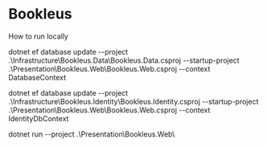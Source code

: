 # Bookleus

How to run locally

dotnet ef database update --project .\Infrastructure\Bookleus.Data\Bookleus.Data.csproj --startup-project .\Presentation\Bookleus.Web\Bookleus.Web.csproj --context DatabaseContext

dotnet ef database update --project .\Infrastructure\Bookleus.Identity\Bookleus.Identity.csproj --startup-project .\Presentation\Bookleus.Web\Bookleus.Web.csproj --context IdentityDbContext

dotnet run --project .\Presentation\Bookleus.Web\
